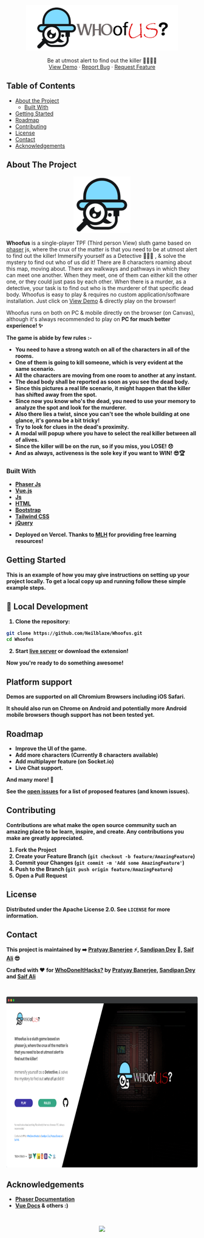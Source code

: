 <br />
<p align="center">
  <a href="https://whoof.us">
    <img src="https://raw.githubusercontent.com/Neilblaze/Whoofus/main/images/icons/whoofus-l.png" width="400px" alt="Whoofus" >
  </a>

  <p align="center">
    Be at utmost alert to find out the killer 🔎💀🕵️‍♂️
    <br />
    <a href="https://whoof.us">View Demo</a>
    ·
    <a href="https://github.com/Neilblaze/Whoofus/issues/new/choose">Report Bug</a>
    ·
    <a href="https://github.com/Neilblaze/Whoofus/issues">Request Feature</a>
  </p>
</p>



<!-- TABLE OF CONTENTS -->
## Table of Contents

* [About the Project](#about-the-project)
  * [Built With](#built-with)
* [Getting Started](#getting-started)
* [Roadmap](#roadmap)
* [Contributing](#contributing)
* [License](#license)
* [Contact](#contact)
* [Acknowledgements](#acknowledgements)



<!-- ABOUT THE PROJECT -->
## About The Project

<p align="center">
  <a href="https://whoof.us">
    <img src="https://raw.githubusercontent.com/Neilblaze/Whoofus/main/images/icons/favicon.png" width="150px" height="150px" alt="Whoofus" >
  </a>

<b>Whoofus</b> is a single-player TPF (Third person View) sluth game based on [phaser](https://phaser.io) js, where the crux of the matter is that you need to be at utmost alert to find out the killer! Immersify yourself as a Detective 🕵️‍♂️🔎 , & solve the mystery to find out who of us did it! There are 8 characters roaming about this map, moving about. There are walkways and pathways in which they can meet one another. When they meet, one of them can either kill the other one, or they could just pass by each other. When there is a murder, as a detective, your task is to find out who is the murderer of that specific dead body. Whoofus is easy to play & requires no custom application/software installation. Just click on [View Demo](https://whoof.us) & directly play on the browser! 



Whoofus runs on both on PC & mobile directly on the browser (on Canvas), although it's always recommended to play on <b>PC<b> for much better experience! ✨

The game is abide by few rules :-

- You need to have a strong watch on all of the characters in all of the rooms.
- One of them is going to kill someone, which is very evident at the same scenario.
- All the characters are moving from one room to another at any instant.
- The dead body shall be reported as soon as you see the dead body.  
- Since this pictures a real life scenario, it might happen that the killer has shifted away from the spot.
- Since now you know who's the dead, you need to use your memory to analyze the spot and look for the murderer.
- Also there lies a twist, since you can't see the whole building at one glance, it's gonna be a bit tricky!
- Try to look for clues in the dead's proximity.
- A modal will popup where you have to select the real killer between all of alives.
- Since the killer will be on the run, so if you miss, you <b>LOSE</b>! 😞
- And as always, activeness is the sole key if you want to <b>WIN</b>! 😎🏆

### Built With

* [Phaser Js](https://phaser.io/)
* [Vue.js](https://vuejs.org/)
* [Js](https://developer.mozilla.org/en-US/docs/Learn/Getting_started_with_the_web/JavaScript_basics)
* [HTML](https://www.w3schools.com/html/)
* [Bootstrap](https://getbootstrap.com/)
* [Tailwind CSS](https://tailwindcss.com/)
* [jQuery](https://jquery.com/)

- Deployed on Vercel. Thanks to [MLH](https://mlh.io/) for providing free learning resources!

<!-- GETTING STARTED -->
## Getting Started

This is an example of how you may give instructions on setting up your project locally.
To get a local copy up and running follow these simple example steps.

<!-- LOCAL DEVELOPMENT -->
## :rocket: Local Development

1. Clone the repository:

```bash
git clone https://github.com/Neilblaze/Whoofus.git
cd Whoofus
```

2. Start [live server](https://stackoverflow.com/questions/43807041/live-reload-refresh-solution-for-html-css-in-2017) or download the extension!

Now you're ready to do something awesome!

## Platform support

Demos are supported on all Chromium Browsers including iOS Safari.

It should also run on Chrome on Android and potentially more Android mobile browsers though support has not been tested yet.


<!-- ROADMAP -->

## Roadmap

- Improve the UI of the game.
- Add more characters (Currently 8 characters available)
- Add multiplayer feature (on Socket.io)
- Live Chat support.

And many more! 🌟


See the [open issues](https://github.com/Neilblaze/Whoofus/issues) for a list of proposed features (and known issues).



<!-- CONTRIBUTING -->
## Contributing

Contributions are what make the open source community such an amazing place to be learn, inspire, and create. Any contributions you make are **greatly appreciated**.

1. Fork the Project
2. Create your Feature Branch (`git checkout -b feature/AmazingFeature`)
3. Commit your Changes (`git commit -m 'Add some AmazingFeature'`)
4. Push to the Branch (`git push origin feature/AmazingFeature`)
5. Open a Pull Request


<!-- LICENSE -->
## License

Distributed under the Apache License 2.0. See `LICENSE` for more information.


<!-- CONTACT -->
## Contact

This project is maintained by ➡️ [Pratyay Banerjee](https://github.com/Neilblaze) ⚡, [Sandipan Dey](https://github.com/sandipndev) 🍕, [Saif Ali](https://github.com/fias786) 😎

Crafted with ♥ for [WhoDoneItHacks?](https://whodoneithacks.devpost.com/) by [Pratyay Banerjee](https://github.com/neilblaze), [Sandipan Dey](https://github.com/sandipndev) and [Saif Ali](https://github.com/fias786)

<br />
<p align="center">
  <a href="https://bit.ly/3ggWEFt">
    <img src="https://raw.githubusercontent.com/Neilblaze/Whoofus/main/images/demox.png" width="800px" height="450px" alt="Whoofus" >
  </a>

<!-- ACKNOWLEDGEMENT -->
## Acknowledgements

- [Phaser Documentation](http://phaser.io/docs)
- [Vue Docs](https://vuejs.org/v2/guide/)
& others :)

<br />
<p align="center">
  <a href="https://vercel.com">
    <img src="https://raw.githubusercontent.com/Neilblaze/Anyxz/c805c8727a84c4fd1aba8d3a52d30412acaa9524/assets/powered-by-vercel.svg" >
  </a>
</p>
